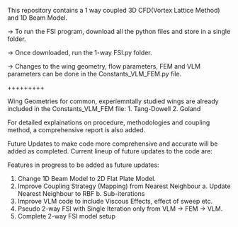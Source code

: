 This repository contains a 1 way coupled 3D CFD(Vortex Lattice Method) and 1D Beam Model. 

-> To run the FSI program, download all the python files and store in a single folder. 

-> Once downloaded, run the 1-way FSI.py folder. 

-> Changes to the wing geometry, flow parameters, FEM and VLM parameters can be done in the Constants_VLM_FEM.py file. 

+++++++++

Wing Geometries for common, experiemntally studied wings are already included in the Constants_VLM_FEM file:
      1. Tang-Dowell
      2. Goland

For detailed explainations on procedure, methodologies and coupling method, a comprehensive report is also added. 

Future Updates to make code more comprehensive and accurate will be added as completed. 
Current lineup of future updates to the code are:

Features in progress to be added as future updates: 

1. Change 1D Beam Model to 2D Flat Plate Model.
2. Improve Coupling Strategy (Mapping) from Nearest Neighbour
      a. Update Nearest Neighbour to RBF
      b. Sub-iterations
3. Improve VLM code to include Viscous Effects, effect of sweep etc. 
4. Pseudo 2-way FSI with Single Iteration only from VLM -> FEM -> VLM.
5. Complete 2-way FSI model setup 

   

